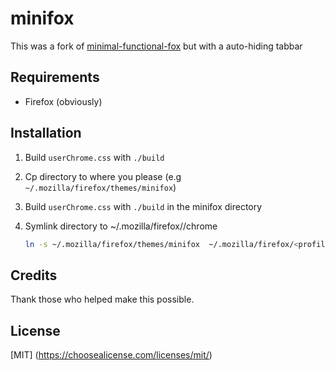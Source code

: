 # minifox

This was a fork of [minimal-functional-fox](https://github.com/turing753/minimal-functional-fox) but with a auto-hiding tabbar

## Requirements

- Firefox (obviously)

## Installation

1. Build `userChrome.css` with `./build`
1. Cp directory to where you please (e.g
   `~/.mozilla/firefox/themes/minifox`)
1. Build `userChrome.css` with `./build` in the minifox directory
1. Symlink directory to ~/.mozilla/firefox/<profile name>/chrome

   ```sh
   ln -s ~/.mozilla/firefox/themes/minifox  ~/.mozilla/firefox/<profile name>/chrome`

## Credits

Thank those who helped make this possible.

## License

[MIT] (https://choosealicense.com/licenses/mit/)
